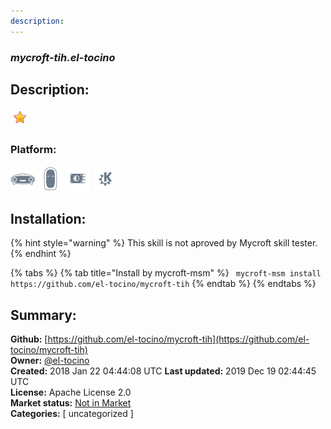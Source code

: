```yaml
---
description: 
---
```


### _mycroft-tih.el-tocino_  
## Description:  
  
  
![](../.gitbook/assets/star.png)  
  
### Platform:  
 ![Mark I](../.gitbook/assets/mark-1-icon.png)  ![Mark II](../.gitbook/assets/mark-2-icon.png)  ![Picroft](../.gitbook/assets/picroft-icon.png)  ![plasmoid](../.gitbook/assets/kde.png)   
## Installation:  
{% hint style="warning" %}
This skill is not aproved by Mycroft skill tester.
{% endhint %}
    
{% tabs %}
{% tab title="Install by mycroft-msm" %}
``` mycroft-msm install https://github.com/el-tocino/mycroft-tih```
{% endtab %}
  {% endtabs %}
    
## Summary:  
**Github:** [https://github.com/el-tocino/mycroft-tih](https://github.com/el-tocino/mycroft-tih)  
**Owner:** [@el-tocino](https://github.com/el-tocino)  
**Created:** 2018 Jan 22 04:44:08 UTC  **Last updated:** 2019 Dec 19 02:44:45 UTC  
**License:** Apache License 2.0  
**Market status:** [Not in Market](https://market.mycroft.ai/skill/)  
**Categories:** [ uncategorized ]   
